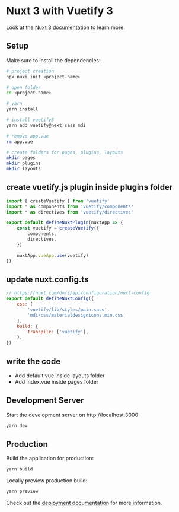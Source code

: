 # Nuxt 3 with Vuetify 3

Look at the [Nuxt 3 documentation](https://nuxt.com/docs/getting-started/introduction) to learn more.

## Setup

Make sure to install the dependencies:

```bash
# project creation
npx nuxi init <project-name>

# open folder
cd <project-name>

# yarn
yarn install

# install vuetify3
yarn add vuetify@next sass mdi

# remove app.vue
rm app.vue

# create folders for pages, plugins, layouts
mkdir pages
mkdir plugins
mkdir layouts
```

## create vuetify.js plugin inside plugins folder

```js
import { createVuetify } from 'vuetify'
import * as components from 'vuetify/components'
import * as directives from 'vuetify/directives'

export default defineNuxtPlugin(nuxtApp => {
    const vuetify = createVuetify({
        components,
        directives,
    })

    nuxtApp.vueApp.use(vuetify)
})
```

## update nuxt.config.ts
```js
// https://nuxt.com/docs/api/configuration/nuxt-config
export default defineNuxtConfig({
    css: [
        'vuetify/lib/styles/main.sass',
        'mdi/css/materialdesignicons.min.css'
    ],
    build: {
        transpile: ['vuetify'],
    },
})
```

## write the code
- Add default.vue inside layouts folder
- Add index.vue inside pages folder


## Development Server

Start the development server on http://localhost:3000

```bash
yarn dev
```

## Production

Build the application for production:

```bash
yarn build
```

Locally preview production build:

```bash
yarn preview
```

Check out the [deployment documentation](https://nuxt.com/docs/getting-started/deployment) for more information.
